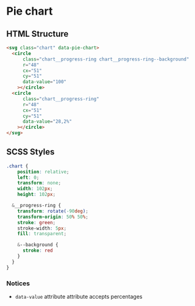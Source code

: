 # Pie chart
## HTML Structure

```html
<svg class="chart" data-pie-chart>
  <circle
      class="chart__progress-ring chart__progress-ring--background"
      r="48"
      cx="51"
      cy="51"
      data-value="100"
    ></circle>
  <circle
      class="chart__progress-ring"
      r="48"
      cx="51"
      cy="51"
      data-value="28,2%"
    ></circle>
</svg>
```

## SCSS Styles
```css
.chart {
    position: relative;
    left: 0;
    transform: none;
    width: 102px;
    height: 102px;

  &__progress-ring {
    transform: rotate(-90deg);
    transform-origin: 50% 50%;
    stroke: green;
    stroke-width: 5px;
    fill: transparent;

    &--background {
      stroke: red
    }
  }
}
```

### Notices
- ```data-value``` attribute attribute accepts percentages

